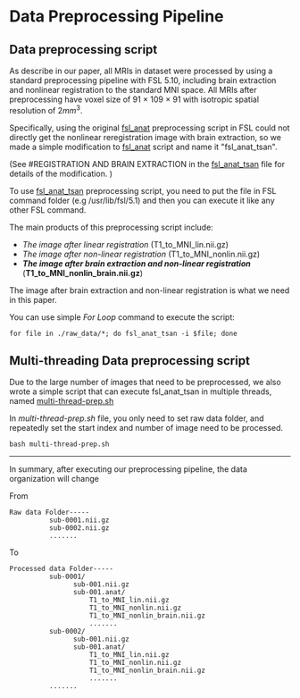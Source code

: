 # Data Preprocessing Pipeline

## Data preprocessing script

As describe in our paper, all MRIs in dataset were processed by using a standard preprocessing pipeline with FSL 5.10, including brain extraction and nonlinear registration to the standard MNI space. All MRIs after preprocessing have voxel size of 91 $\times$ 109 $\times$ 91 with isotropic spatial resolution of $2 mm^{3}$.

Specifically, using the original  [fsl_anat](https://fsl.fmrib.ox.ac.uk/fsl/fslwiki/fsl_anat)  preprocessing script in FSL could not directly get the nonlinear reregistration image with brain extraction, so we made a simple modification to [fsl_anat](https://fsl.fmrib.ox.ac.uk/fsl/fslwiki/fsl_anat) script and name it "fsl_anat_tsan".

(See #REGISTRATION AND BRAIN EXTRACTION in the [fsl_anat_tsan](https://github.com/Milan-BUAA/TSAN-brain-age-estimation/blob/master/data_preprocessing/fsl_anat_tsan) file for details of the modification. )

To use [fsl_anat_tsan](https://github.com/Milan-BUAA/TSAN-brain-age-estimation/blob/master/data_preprocessing/fsl_anat_tsan) preprocessing script, you need to put the file in FSL command folder (e.g /usr/lib/fsl/5.1) and then you can execute it like any other FSL command.

The main products of this preprocessing script include:

- *The image after linear registration*     (T1_to_MNI_lin.nii.gz)
- *The image after non-linear registration*  (T1_to_MNI_nonlin.nii.gz)
- ***The image after brain extraction and non-linear registration*** (**T1_to_MNI_nonlin_brain.nii.gz**)

The image after brain extraction and non-linear registration is what we need in this paper.

You can use simple *For Loop* command to execute the script:

```shell
for file in ./raw_data/*; do fsl_anat_tsan -i $file; done
```

## Multi-threading Data preprocessing script

Due to the large number of images that need to be preprocessed, we also wrote a simple script that can execute fsl_anat_tsan in multiple threads,  named [multi-thread-prep.sh](https://github.com/Milan-BUAA/TSAN-brain-age-estimation/blob/master/data_preprocessing/multi-thread-prep.sh) 

In *multi-thread-prep.sh* file, you only need to set raw data folder, and repeatedly set the start index and number of image need to be processed.  

```
bash multi-thread-prep.sh
```



------

In summary, after executing our preprocessing pipeline,  the data organization will change

From

```
Raw data Folder-----
          sub-0001.nii.gz
          sub-0002.nii.gz
          .......
```

To

```
Processed data Folder-----
          sub-0001/
                sub-001.nii.gz 
                sub-001.anat/
                    T1_to_MNI_lin.nii.gz
                    T1_to_MNI_nonlin.nii.gz
                    T1_to_MNI_nonlin_brain.nii.gz
                    .......
          sub-0002/
                sub-001.nii.gz
                sub-001.anat/
                    T1_to_MNI_lin.nii.gz
                    T1_to_MNI_nonlin.nii.gz
                    T1_to_MNI_nonlin_brain.nii.gz
                    .......
          .......
```

